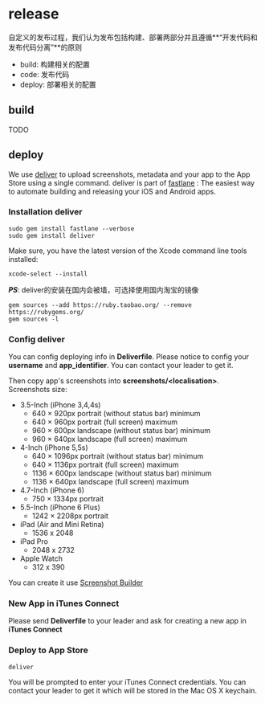 # release
自定义的发布过程，我们认为发布包括构建、部署两部分并且遵循**“开发代码和发布代码分离”**的原则

- build: 构建相关的配置
- code: 发布代码
- deploy: 部署相关的配置

## build 
TODO

## deploy
We use [deliver](https://github.com/fastlane/fastlane/tree/master/deliver) to upload screenshots, metadata and your app to the App Store using a single command.
deliver is part of [fastlane](https://github.com/fastlane/fastlane) : The easiest way to automate building and releasing your iOS and Android apps.

### Installation deliver
```
sudo gem install fastlane --verbose
sudo gem install deliver
```
Make sure, you have the latest version of the Xcode command line tools installed:
```
xcode-select --install
```

_**PS**_:
deliver的安装在国内会被墙，可选择使用国内淘宝的镜像
```
gem sources --add https://ruby.taobao.org/ --remove https://rubygems.org/
gem sources -l
```

### Config deliver
You can config deploying info in **Deliverfile**. 
Please notice to config your **username** and **app_identifier**. You can contact your leader to get it.

Then copy app's screenshots into **screenshots/\<localisation\>**. 
Screenshots size:

- 3.5-Inch (iPhone 3,4,4s)
    - 640 × 920px portrait (without status bar) minimum
    - 640 × 960px portrait (full screen) maximum
    - 960 × 600px landscape (without status bar) minimum
    - 960 × 640px landscape (full screen) maximum
- 4-Inch (iPhone 5,5s)
    - 640 × 1096px portrait (without status bar) minimum
    - 640 × 1136px portrait (full screen) maximum
    - 1136 × 600px landscape (without status bar) minimum
    - 1136 × 640px landscape (full screen) maximum
- 4.7-Inch (iPhone 6)
    - 750 × 1334px portrait
- 5.5-Inch (iPhone 6 Plus)
    - 1242 × 2208px portrait
- iPad (Air and Mini Retina)
    - 1536 x 2048
- iPad Pro
    - 2048 x 2732
- Apple Watch
	- 312 x 390

You can create it use [Screenshot Builder](https://launchkit.io)

### New App in iTunes Connect
Please send **Deliverfile** to your leader and ask for creating a new app in **iTunes Connect**

### Deploy to App Store
```
deliver
```
You will be prompted to enter your iTunes Connect credentials. You can contact your leader to get it which will be stored in the Mac OS X keychain.